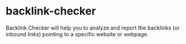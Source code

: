 # backlink-checker
Backlink Checker will help you to analyze and report the backlinks (or inbound links) pointing to a specific website or webpage.

